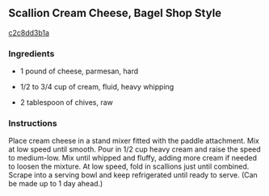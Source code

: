 ## Scallion Cream Cheese, Bagel Shop Style

[c2c8dd3b1a](http://cooking.nytimes.com/recipes/1016406)

### Ingredients

 - 1 pound of cheese, parmesan, hard

 - 1/2 to 3/4 cup of cream, fluid, heavy whipping

 - 2 tablespoon of chives, raw

### Instructions

Place cream cheese in a stand mixer fitted with the paddle attachment. Mix at low speed until smooth. Pour in 1/2 cup heavy cream and raise the speed to medium-low. Mix until whipped and fluffy, adding more cream if needed to loosen the mixture. At low speed, fold in scallions just until combined. Scrape into a serving bowl and keep refrigerated until ready to serve. (Can be made up to 1 day ahead.)